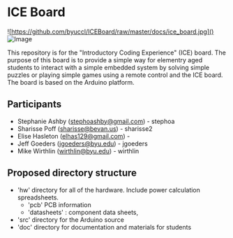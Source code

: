 # ICE Board

![https://github.com/byuccl/ICEBoard/raw/master/docs/ice_board.jpg]()
![Image](../blob/master/docs/ice_board.jpg?raw=true)

This repository is for the "Introductory Coding Experience" (ICE) board. The purpose of this board is to provide a simple way for elementry aged students to interact with a simple embedded system by solving simple puzzles or playing simple games using a remote control and the ICE board. The board is based on the Arduino platform.

## Participants
  * Stephanie Ashby (stephoashby@gmail.com) - stephoa
  * Sharisse Poff (sharisse@bevan.us) - sharisse2
  * Elise Hasleton (elhas129@gmail.com) - 
  * Jeff Goeders (jgoeders@byu.edu) - jgoeders
  * Mike Wirthlin (wirthlin@byu.edu) - wirthlin

## Proposed directory structure
  * 'hw' directory for all of the hardware. Include power calculation  spreadsheets.
    * 'pcb' PCB information
    * 'datasheets' : component data sheets,
  * 'src' directory for the Arduino source
  * 'doc' directory for documentation and materials for students
  
  
